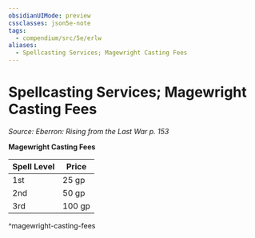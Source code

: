 ```yaml
---
obsidianUIMode: preview
cssclasses: json5e-note
tags:
  - compendium/src/5e/erlw
aliases:
  - Spellcasting Services; Magewright Casting Fees
---
```

# Spellcasting Services; Magewright Casting Fees
*Source: Eberron: Rising from the Last War p. 153* 

**Magewright Casting Fees**

| Spell Level | Price |
|-------------|-------|
| 1st | 25 gp |
| 2nd | 50 gp |
| 3rd | 100 gp |
^magewright-casting-fees
